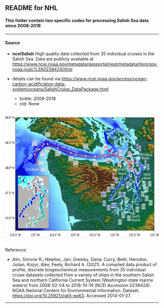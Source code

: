 ## README for NHL

#### This folder contain two specific codes for processing Salish Sea data since 2008-2018 

---

#### Source

- **nceiSalish** High quality data collected from 35 individual cruises in the Salish Sea. Data are publicly available at https://www.ncei.noaa.gov/metadata/geoportal/rest/metadata/item/gov.noaa.nodc%3A0238424/html
- details can be found via https://www.ncei.noaa.gov/access/ocean-carbon-acidification-data-system/oceans/SalishCruise_DataPackage.html 
  
  - bottle: 2008-2018
  - ctd: None

##
<p align="center">
  <img src="https://github.com/Zhu-Yifan/LO_user/blob/master/obs/nceiSalish/plot/Salish_Sea.jpg" alt="Figure 1. Salish Sea, showing sampling station" width="650" height="400">
</p>

##
Reference:

- Alin, Simone R.; Newton, Jan; Greeley, Dana; Curry, Beth; Herndon, Julian; Kozyr, Alex; Feely, Richard A. (2021). A compiled data product of profile, discrete biogeochemical measurements from 35 individual cruise datasets collected from a variety of ships in the southern Salish Sea and northern California Current System (Washington state marine waters) from 2008-02-04 to 2018-10-19 (NCEI Accession 0238424). NOAA National Centers for Environmental Information. Dataset. https://doi.org/10.25921/zgk5-ep63. Accessed 2014-01-27.

---

